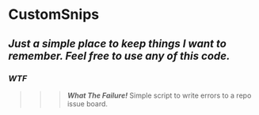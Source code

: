 # CustomSnips
## *Just a simple place to keep things I want to remember. Feel free to use any of this code.*

### *WTF*
>>> <em>**What The Failure!**</em> Simple script to write errors to a repo issue board.

